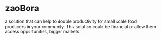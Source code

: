 # zaoBora
a solution that can help to double productivity for small scale food producers in your community. This solution could be financial or allow them access opportunities, bigger markets.
